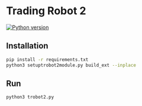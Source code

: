 # Trading Robot 2
[![Python version](https://img.shields.io/pypi/pyversions/binance-connector)](https://www.python.org/downloads/)

## Installation
```bash
pip install -r requirements.txt
python3 setuptrobot2module.py build_ext --inplace
```

## Run
```bash
python3 trobot2.py
```
